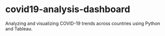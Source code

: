 # covid19-analysis-dashboard
Analyzing and visualizing COVID-19 trends across countries using Python and Tableau.
